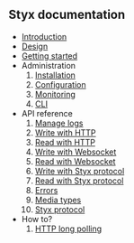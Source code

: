 Styx documentation
------------------

- [Introduction](./introduction.md)  
- [Design](./design.md)  
- [Getting started](./getting_started.md) 
- Administration
	1. [Installation](./administration/installation.md)
	1. [Configuration](./administration/configuration.md)
	1. [Monitoring](./administration/monitoring.md)
	1. [CLI](./administration/CLI.md)
- API reference
	1. [Manage logs](./api/manage.md)
	1. [Write with HTTP](./api/write_HTTP.md)
	1. [Read with HTTP](./api/read_HTTP.md)	
	1. [Write with Websocket](./api/write_WS.md)
	1. [Read with Websocket](./api/read_WS.md)
	1. [Write with Styx protocol](./api/write_styx.md)
	1. [Read with Styx protocol](./api/read_styx.md)
	1. [Errors](./api/errors.md)
	1. [Media types](./api/media_types.md)
	1. [Styx protocol](./api/styx_protocol.md)
- How to?
	1. [HTTP long polling](./howto/longpolling.md) 
